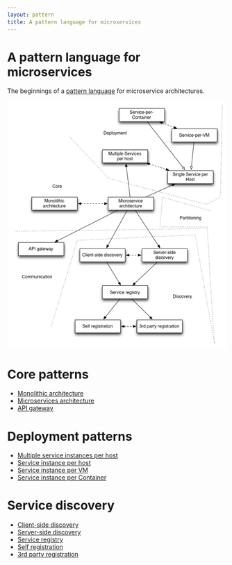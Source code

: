 ```yaml
---
layout: pattern
title: A pattern language for microservices
---
```

# A pattern language for microservices

The beginnings of a [pattern language](http://en.wikipedia.org/wiki/Pattern_language) for microservice architectures.

<map name="GraffleExport">
	<area shape=rect coords="452,77,577,113" href="deployment/service-per-vm.html">
	<area shape=rect coords="307,20,432,56" href="deployment/service-per-container.html">
	<area shape=rect coords="441,191,566,227" href="deployment/single-service-per-host.html">
	<area shape=rect coords="261,135,386,171" href="deployment/multiple-services-per-host.html">
	<area shape=rect coords="356,603,481,639" href="3rd-party-registration.html">
	<area shape=rect coords="186,603,311,639" href="self-registration.html">
	<area shape=rect coords="261,509,386,545" href="service-registry.html">
	<area shape=rect coords="370,407,495,443" href="server-side-discovery.html">
	<area shape=rect coords="199,407,324,443" href="client-side-discovery.html">
	<area shape=rect coords="30,390,155,426" href="apigateway.html">
	<area shape=rect coords="277,265,402,301" href="microservices.html">
	<area shape=rect coords="67,265,192,301" href="monolithic.html">
</map>
<img border=0 class="img-responsive" src="../i/Microservices%20Pattern%20Language.jpg" usemap="#GraffleExport">


# Core patterns

* [Monolithic architecture](monolithic.html)
* [Microservices architecture](microservices.html)
* [API gateway](apigateway.html)

# Deployment patterns

* [Multiple service instances per host](deployment/multiple-services-per-host.html)
* [Service instance per host](deployment/single-service-per-host.html)
* [Service instance per VM](deployment/service-per-vm.html)
* [Service instance per Container](deployment/service-per-container.html)


# Service discovery

* [Client-side discovery](client-side-discovery.html)
* [Server-side discovery](server-side-discovery.html)
* [Service registry](service-registry.html)
* [Self registration](self-registration.html)
* [3rd party registration](3rd-party-registration.html)
